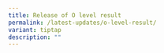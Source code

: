 ```yaml
---
title: Release of O level result
permalink: /latest-updates/o-level-result/
variant: tiptap
description: ""
---
```

